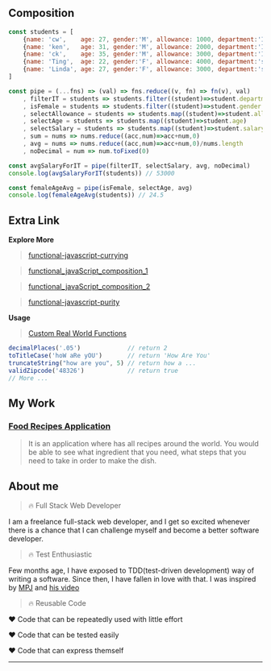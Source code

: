 ## Composition

```javascript
const students = [
    {name: 'cw',    age: 27, gender:'M', allowance: 1000, department:'IT',    salary: 60000.56},
    {name: 'ken',   age: 31, gender:'M', allowance: 2000, department:'IT',    salary: 44000.32},
    {name: 'ck',    age: 35, gender:'M', allowance: 3000, department:'IT',    salary: 55000.11},
    {name: 'Ting',  age: 22, gender:'F', allowance: 4000, department:'sales', salary: 70000.85},
    {name: 'Linda', age: 27, gender:'F', allowance: 3000, department:'sales', salary: 40000.49}
]
```


```javascript
const pipe = (...fns) => (val) => fns.reduce((v, fn) => fn(v), val)
    , filterIT = students => students.filter((student)=>student.department === 'IT')
    , isFemale = students => students.filter((student)=>student.gender === 'F')
    , selectAllowance = students => students.map((student)=>student.allowance)
    , selectAge = students => students.map((student)=>student.age)
    , selectSalary = students => students.map((student)=>student.salary)
    , sum = nums => nums.reduce((acc,num)=>acc+num,0)
    , avg = nums => nums.reduce((acc,num)=>acc+num,0)/nums.length
    , noDecimal = num => num.toFixed(0)
```

```javascript
const avgSalaryForIT = pipe(filterIT, selectSalary, avg, noDecimal)
console.log(avgSalaryForIT(students)) // 53000

const femaleAgeAvg = pipe(isFemale, selectAge, avg)
console.log(femaleAgeAvg(students)) // 24.5
```



## Extra Link

**Explore More**

> [functional-javascript-currying](https://github.com/CHAOWEICHIU/functional-javascript-currying)


> [functional_javaScript_composition_1](https://github.com/CHAOWEICHIU/functional_javaScript_composition_1)


> [functional_javaScript_composition_2](https://github.com/CHAOWEICHIU/functional_javaScript_composition_1)


> [functional-javascript-purity](https://github.com/CHAOWEICHIU/functional-javascript-purity)


**Usage**


> [Custom Real World Functions](https://github.com/CHAOWEICHIU/ccw-custom-functions)

```javascript
decimalPlaces('.05')             // return 2
toTitleCase('hoW aRe yOU')       // return 'How Are You'
truncateString("how are you", 5) // return how a ...
validZipcode('48326')            // return true
// More ...
```

## My Work

### [Food Recipes Application](https://github.com/CHAOWEICHIU/favorite-food-recipe)

>It is an application where has all recipes around the world. You would be able to see what ingredient that you need, what steps that you need to take in order to make the dish.




## About me

> :fire: Full Stack Web Developer

I am a freelance full-stack web developer, and I get so 
excited whenever there is a chance that I can challenge
myself and become a better software developer.


> :fire: Test Enthusiastic

Few months age, I have exposed to TDD(test-driven development) way
of writing a software. Since then, I have fallen in love with that.
I was inspired by [MPJ](https://www.youtube.com/watch?v=TWBDa5dqrl8)
and [his video](https://www.youtube.com/watch?v=vqAaMVoKz1c)


> :fire: Reusable Code

:heart: Code that can be repeatedly used with little effort

:heart: Code that can be tested easily

:heart: Code that can express themself


------------------------------------------


